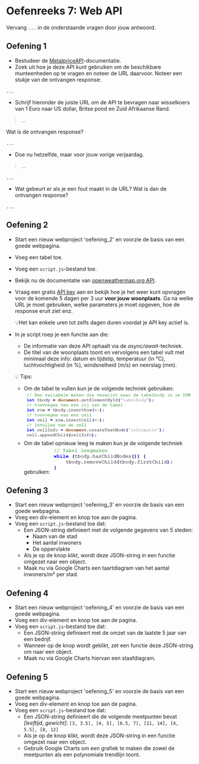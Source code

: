 # Oefenreeks 7: Web API

Vervang `...` in de onderstaande vragen door jouw antwoord.

## Oefening 1

* Bestudeer de [MetalpriceAPI](https://metalpriceapi.com/documentation)-documentatie.
* Zoek uit hoe je deze API kunt gebruiken om de beschikbare munteenheden op te vragen en noteer de URL daarvoor. Noteer een stukje van de ontvangen response:
```
...

```

* Schrijf hieronder de juiste URL om de API te bevragen naar wisselkoers van 1 Euro naar US dollar, Britse pond en Zuid Afrikaanse Rand. 
> ...

Wat is de ontvangen response? 

```
...

```

* Doe nu hetzelfde, maar voor jouw vorige verjaardag.
> ...

```
...

```

* Wat gebeurt er als je een fout maakt in de URL? Wat is dan de ontvangen response? 

```
...

```

## Oefening 2

* Start een nieuw webproject 'oefening_2' en voorzie de basis van een goede webpagina.
* Voeg een tabel toe.
* Voeg een `script.js`-bestand toe.
* Bekijk nu de documentatie van [openweathermap.org API](https://openweathermap.org/forecast5).
* Vraag een gratis [API key](https://home.openweathermap.org/users/sign_up) aan en bekijk hoe je het weer kunt opvragen voor de komende 5 dagen per 3 uur **voor jouw woonplaats**. Ga na welke URL je moet gebruiken, welke parameters je moet opgeven, hoe de response eruit ziet enz.

    💡Het kan enkele uren tot zelfs dagen duren voordat je API key actief is.

* In je script roep je een functie aan die:
    * De informatie van deze API ophaalt via de *async/await*-techniek.
    * De titel van de woonplaats toont en vervolgens een tabel vult met minimaal deze info: datum en tijdstip, temperatuur (in °C), luchtvochtigheid (in %), windsnelheid (m/s) en neerslag (mm).

    💡 Tips:
    * Om de tabel te vullen kun je de volgende techniek gebruiken:
    ![AFBEELDING](./images/image1.png)
    * Om de tabel opnieuw leeg te maken kun je de volgende techniek gebruiken:
    ![AFBEELDING](./images/image2.png)

## Oefening 3

* Start een nieuw webproject 'oefening_3' en voorzie de basis van een goede webpagina.
* Voeg een div-element en knop toe aan de pagina.
* Voeg een `script.js`-bestand toe dat:
    * Een JSON-string definieert met de volgende gegevens van 5 steden:
        * Naam van de stad
        * Het aantal inwoners
        * De oppervlakte
    * Als je op de knop klikt, wordt deze JSON-string in een functie omgezet naar een object.
    * Maak nu via Google Charts een taartdiagram van het aantal inwoners/m² per stad.

## Oefening 4

* Start een nieuw webproject 'oefening_4' en voorzie de basis van een goede webpagina.
* Voeg een div-element en knop toe aan de pagina.
* Voeg een `script.js`-bestand toe dat:
    * Een JSON-string definieert met de omzet van de laatste 5 jaar van een bedrijf.
    * Wanneer op de knop wordt geklikt, zet een functie deze JSON-string om naar een object.
    * Maak nu via Google Charts hiervan een staafdiagram.

## Oefening 5

* Start een nieuw webproject 'oefening_5' en voorzie de basis van een goede webpagina.
* Voeg een div-element en knop toe aan de pagina.
* Voeg een `script.js`-bestand toe dat:
    * Een JSON-string definieert die de volgende meetpunten bevat *[leeftijd, gewicht]*: `[3, 3.5], [4, 5], [6.5, 7], [11, 14], [4, 5.5], [8, 12]`
    * Als je op de knop klikt, wordt deze JSON-string in een functie omgezet naar een object.
    * Gebruik Google Charts om een grafiek te maken die zowel de meetpunten als een polynomiale trendlijn toont.

